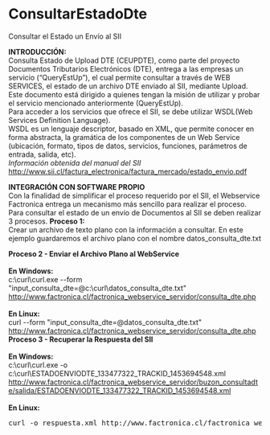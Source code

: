 # ConsultarEstadoDte
Consultar el Estado un Envío al SII

<b>INTRODUCCIÓN:</b>
<br>Consulta Estado de Upload DTE (CEUPDTE), como parte del proyecto Documentos Tributarios Electrónicos (DTE), entrega a las empresas un servicio (“QueryEstUp”), el cual permite consultar a través de WEB SERVICES, el estado de un archivo DTE enviado al SII, mediante Upload.
<br>Este documento está dirigido a quienes tengan la misión de utilizar y probar el servicio mencionado anteriormente (QueryEstUp).
<br>Para acceder a los servicios que ofrece el SII, se debe utilizar WSDL(Web Services Definition Language).
<br>WSDL es un lenguaje descriptor, basado en XML, que permite conocer en forma abstracta, la gramática de los componentes de un Web Service (ubicación, formato, tipos de datos, servicios, funciones, parámetros de entrada, salida, etc).
<br><i>Información obtenida del manual del SII</i>
<br>http://www.sii.cl/factura_electronica/factura_mercado/estado_envio.pdf

<B>INTEGRACIÓN CON SOFTWARE PROPIO</B>
<br>Con la finalidad de simplificar el proceso requerido por el SII, el Webservice Factronica entrega un mecanismo más sencillo para realizar el proceso.
<br>Para consultar el estado de un envío de Documentos al SII se deben realizar 3 procesos.
<b>Proceso 1:</b>
<br>Crear un archivo de texto plano con la información a consultar.
En este ejemplo guardaremos el archivo plano con el nombre datos_consulta_dte.txt

<b>Proceso 2 - Enviar el Archivo Plano al WebService</b>
<br>
<br><b>En Windows:</b>
<br>c:\curl\curl.exe --form "input_consulta_dte=@c:\curl\datos_consulta_dte.txt" http://www.factronica.cl/factronica_webservice_servidor/consulta_dte.php
<br>
<br><b>En Linux:</b>
<br>curl --form "input_consulta_dte=@datos_consulta_dte.txt" http://www.factronica.cl/factronica_webservice_servidor/consulta_dte.php
<br>
<b>Proceso 3 - Recuperar la Respuesta del SII</b>
<br>
<br><b>En Windows:</b>
<br>c:\curl\curl.exe -o c:\curl\ESTADOENVIODTE_133477322_TRACKID_1453694548.xml http://www.factronica.cl/factronica_webservice_servidor/buzon_consultadte/salida/ESTADOENVIODTE_133477322_TRACKID_1453694548.xml
<br>
<br><b>En Linux:</b>
<pre>curl -o respuesta.xml http://www.factronica.cl/factronica_webservice_servidor/buzon_consultadte/salida/ESTADOENVIODTE_76031589-3_TRACKID_1520109920.xml</pre>
